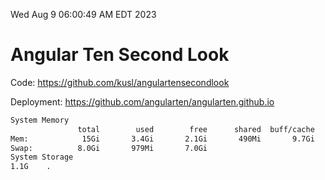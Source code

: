 Wed Aug  9 06:00:49 AM EDT 2023

# Angular Ten Second Look

Code: https://github.com/kusl/angulartensecondlook

Deployment: https://github.com/angularten/angularten.github.io

```bash
System Memory
               total        used        free      shared  buff/cache   available
Mem:            15Gi       3.4Gi       2.1Gi       490Mi       9.7Gi        11Gi
Swap:          8.0Gi       979Mi       7.0Gi
System Storage
1.1G	.
